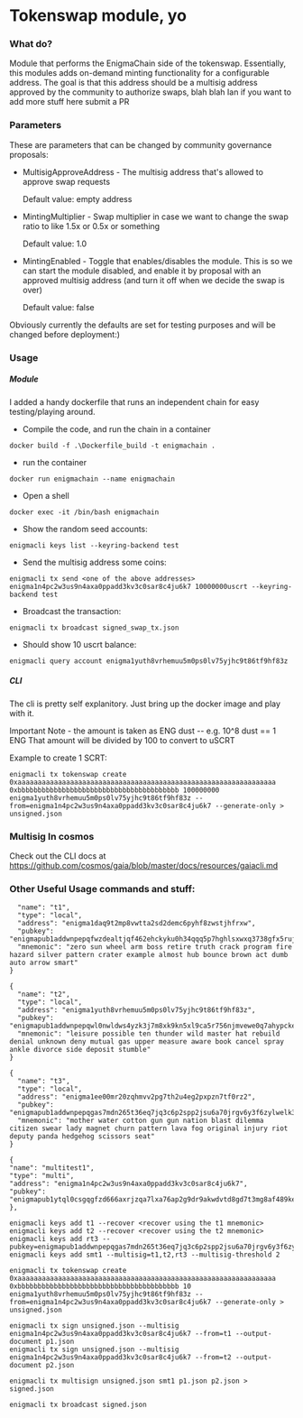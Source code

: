 # Tokenswap module, yo

### What do?

Module that performs the EnigmaChain side of the tokenswap. Essentially, this modules adds on-demand minting 
functionality for a configurable address. The goal is that this address should be a multisig address 
approved by the community to authorize swaps, blah blah Ian if you want to add more stuff here submit a PR

### Parameters

These are parameters that can be changed by community governance proposals:

- MultisigApproveAddress - The multisig address that's allowed to approve swap requests

    Default value: empty address

- MintingMultiplier - Swap multiplier in case we want to change the swap ratio to like 1.5x or 0.5x or something

    Default value: 1.0

- MintingEnabled - Toggle that enables/disables the module. This is so we can start the module disabled, and enable it by proposal with an approved multisig address (and turn it off when we decide the swap is over)
    
    Default value: false

Obviously currently the defaults are set for testing purposes and will be changed before deployment:)

### Usage

##### Module

I added a handy dockerfile that runs an independent chain for easy testing/playing around.
 
* Compile the code, and run the chain in a container

`docker build -f .\Dockerfile_build -t enigmachain .`    

* run the container

`docker run enigmachain --name enigmachain`

* Open a shell
 
`docker exec -it /bin/bash enigmachain`

* Show the random seed accounts:

`enigmacli keys list --keyring-backend test`

* Send the multisig address some coins:

`enigmacli tx send <one of the above addresses> enigma1n4pc2w3us9n4axa0ppadd3kv3c0sar8c4ju6k7 10000000uscrt --keyring-backend test`

* Broadcast the transaction:

`enigmacli tx broadcast signed_swap_tx.json`

* Should show 10 uscrt balance:

`enigmacli query account enigma1yuth8vrhemuu5m0ps0lv75yjhc9t86tf9hf83z`

##### CLI

The cli is pretty self explanitory. Just bring up the docker image and play with it.
 
Important Note - the amount is taken as ENG dust -- e.g. 10^8 dust == 1 ENG
That amount will be divided by 100 to convert to uSCRT

Example to create 1 SCRT:

`enigmacli tx tokenswap create 0xaaaaaaaaaaaaaaaaaaaaaaaaaaaaaaaaaaaaaaaaaaaaaaaaaaaaaaaaaaaaaaaa 0xbbbbbbbbbbbbbbbbbbbbbbbbbbbbbbbbbbbbbbbb 100000000 enigma1yuth8vrhemuu5m0ps0lv75yjhc9t86tf9hf83z --from=enigma1n4pc2w3us9n4axa0ppadd3kv3c0sar8c4ju6k7 --generate-only > unsigned.json
`

### Multisig In cosmos

Check out the CLI docs at 
https://github.com/cosmos/gaia/blob/master/docs/resources/gaiacli.md 

### Other Useful Usage commands and stuff:

```{
  "name": "t1",
  "type": "local",
  "address": "enigma1daq9t2mp8vwtta2sd2demc6pyhf8zwstjhfrxw",
  "pubkey": "enigmapub1addwnpepqfwzdealtjqf462ehckyku0h34qqq5p7hghlsxwxq3738gfx5rujuy89zj6",
  "mnemonic": "zero sun wheel arm boss retire truth crack program fire hazard silver pattern crater example almost hub bounce brown act dumb auto arrow smart"
}

{
  "name": "t2",
  "type": "local",
  "address": "enigma1yuth8vrhemuu5m0ps0lv75yjhc9t86tf9hf83z",
  "pubkey": "enigmapub1addwnpepqwl0nwldws4yzk3j7m8xk9kn5xl9ca5r756njmvewe0q7ahypckevnp7ng0",
  "mnemonic": "leisure possible ten thunder wild master hat rebuild denial unknown deny mutual gas upper measure aware book cancel spray ankle divorce side deposit stumble"
}

{
  "name": "t3",
  "type": "local",
  "address": "enigma1ee00mr20zqhmvv2pg7th2u4eg2pxpzn7tf0rz2",
  "pubkey": "enigmapub1addwnpepqgas7mdn265t36eq7jq3c6p2spp2jsu6a70jrgv6y3f6zylwelk37kqka5c",
  "mnemonic": "mother water cotton gun gun nation blast dilemma citizen swear lady magnet churn pattern lava fog original injury riot deputy panda hedgehog scissors seat"
}

{
"name": "multitest1",
"type": "multi",
"address": "enigma1n4pc2w3us9n4axa0ppadd3kv3c0sar8c4ju6k7",
"pubkey": "enigmapub1ytql0csgqgfzd666axrjzqa7lxa76ap2g9dr9akwdvtd8gd7t3mg8af489kejaj7pamwgr3djcfzd666axrjzqjuymnm7hyqnt54n03vfdcl0r2qqpgraw30lqvuvprazwsjdg8e9cfzd666axrjzq3mpakmx44ghr4jpaypr35z4qzz49pe4mulyxse5fzn5yf7anldrutcu62m"        
},
	
enigmacli keys add t1 --recover <recover using the t1 mnemonic>
enigmacli keys add t2 --recover <recover using the t2 mnemonic>
enigmacli keys add rt3 --pubkey=enigmapub1addwnpepqgas7mdn265t36eq7jq3c6p2spp2jsu6a70jrgv6y3f6zylwelk37kqka5c
enigmacli keys add smt1 --multisig=t1,t2,rt3 --multisig-threshold 2

enigmacli tx tokenswap create 0xaaaaaaaaaaaaaaaaaaaaaaaaaaaaaaaaaaaaaaaaaaaaaaaaaaaaaaaaaaaaaaaa 0xbbbbbbbbbbbbbbbbbbbbbbbbbbbbbbbbbbbbbbbb 10 enigma1yuth8vrhemuu5m0ps0lv75yjhc9t86tf9hf83z --from=enigma1n4pc2w3us9n4axa0ppadd3kv3c0sar8c4ju6k7 --generate-only > unsigned.json

enigmacli tx sign unsigned.json --multisig enigma1n4pc2w3us9n4axa0ppadd3kv3c0sar8c4ju6k7 --from=t1 --output-document p1.json
enigmacli tx sign unsigned.json --multisig enigma1n4pc2w3us9n4axa0ppadd3kv3c0sar8c4ju6k7 --from=t2 --output-document p2.json

enigmacli tx multisign unsigned.json smt1 p1.json p2.json > signed.json

enigmacli tx broadcast signed.json
```
